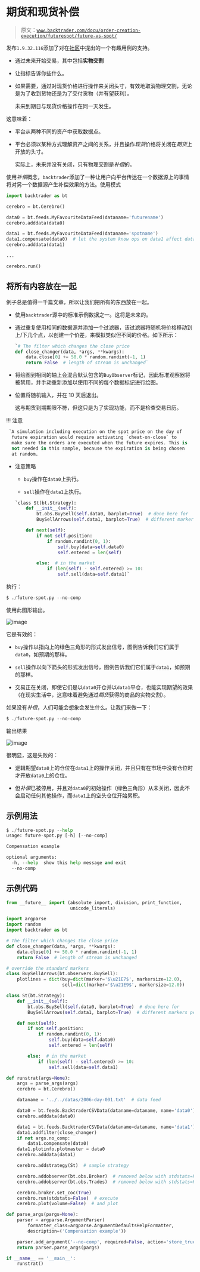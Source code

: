 # 期货和现货补偿

> 原文：[`www.backtrader.com/docu/order-creation-execution/futurespot/future-vs-spot/`](https://www.backtrader.com/docu/order-creation-execution/futurespot/future-vs-spot/)

发布`1.9.32.116`添加了对在[社区](https://community.backtrader.com/)中提出的一个有趣用例的支持。

+   通过未来开始交易，其中包括**实物交割**

+   让指标告诉你些什么。

+   如果需要，通过对现货价格进行操作来关闭头寸，有效地取消物理交割，无论是为了收到货物还是为了交付货物（并有望获利）。

    未来到期日与现货价格操作在同一天发生。

这意味着：

+   平台从两种不同的资产中获取数据点。

+   平台必须以某种方式理解资产之间的关系，并且操作*现货*价格将关闭在*期货*上开放的头寸。

    实际上，未来并没有关闭，只有物理交割是*补偿*的。

使用*补偿*概念，`backtrader`添加了一种让用户向平台传达在一个数据源上的事情将对另一个数据源产生补偿效果的方法。使用模式

```py
import backtrader as bt

cerebro = bt.Cerebro()

data0 = bt.feeds.MyFavouriteDataFeed(dataname='futurename')
cerebro.adddata(data0)

data1 = bt.feeds.MyFavouriteDataFeed(dataname='spotname')
data1.compensate(data0)  # let the system know ops on data1 affect data0
cerebro.adddata(data1)

...

cerebro.run()
```

## 将所有内容放在一起

例子总是值得一千篇文章，所以让我们把所有的东西放在一起。

+   使用`backtrader`源中的标准示例数据之一。这将是未来的。

+   通过重复使用相同的数据源并添加一个过滤器，该过滤器将随机将价格移动到上/下几个点，以创建一个价差，来模拟类似但不同的价格。如下所示：

    ```py
    `# The filter which changes the close price
    def close_changer(data, *args, **kwargs):
        data.close[0] += 50.0 * random.randint(-1, 1)
        return False  # length of stream is unchanged` 
    ```

+   将绘图到相同的轴上会混合默认包含的`BuyObserver`标记，因此标准观察器将被禁用，并手动重新添加以使用不同的每个数据标记进行绘图。

+   位置将随机输入，并在 10 天后退出。

    这与期货到期期限不符，但这只是为了实现功能，而不是检查交易日历。

!!! 注意

```py
 `A simulation including execution on the spot price on the day of
  future expiration would require activating `cheat-on-close` to
  make sure the orders are executed when the future expires. This is
  not needed in this sample, because the expiration is being chosen
  at random.
```

+   注意策略

    +   `buy`操作在`data0`上执行。

    +   `sell`操作在`data1`上执行。

    ```py
    `class St(bt.Strategy):
        def __init__(self):
            bt.obs.BuySell(self.data0, barplot=True)  # done here for
            BuySellArrows(self.data1, barplot=True)  # different markers per data

        def next(self):
            if not self.position:
                if random.randint(0, 1):
                    self.buy(data=self.data0)
                    self.entered = len(self)

            else:  # in the market
                if (len(self) - self.entered) >= 10:
                    self.sell(data=self.data1)` 
    ```

执行：

```py
$ ./future-spot.py --no-comp
```

使用此图形输出。

![image](img/a6204d4e6c557f947ffc6c19bf64c75b.png)

它是有效的：

+   `buy`操作以指向上的绿色三角形的形式发出信号，图例告诉我们它们属于`data0`，如预期的那样。

+   `sell`操作以向下箭头的形式发出信号，图例告诉我们它们属于`data1`，如预期的那样。

+   交易正在关闭，即使它们是以`data0`开仓并以`data1`平仓，也能实现期望的效果（在现实生活中，这意味着避免通过*期货*获得的商品的实物交割）。

如果没有*补偿*，人们可能会想象会发生什么。让我们来做一下：

```py
$ ./future-spot.py --no-comp
```

输出结果

![image](img/7c47768a70258cb8ad6b6954d6621046.png)

很明显，这是失败的：

+   逻辑期望`data0`上的仓位在`data1`上的操作关闭，并且只有在市场中没有仓位时才开放`data0`上的仓位。

+   但*补偿*已被停用，并且对`data0`的初始操作（绿色三角形）从未关闭，因此不会启动任何其他操作，而`data1`上的空头仓位开始累积。

## 示例用法

```py
$ ./future-spot.py --help
usage: future-spot.py [-h] [--no-comp]

Compensation example

optional arguments:
  -h, --help  show this help message and exit
  --no-comp
```

## 示例代码

```py
from __future__ import (absolute_import, division, print_function,
                        unicode_literals)

import argparse
import random
import backtrader as bt

# The filter which changes the close price
def close_changer(data, *args, **kwargs):
    data.close[0] += 50.0 * random.randint(-1, 1)
    return False  # length of stream is unchanged

# override the standard markers
class BuySellArrows(bt.observers.BuySell):
    plotlines = dict(buy=dict(marker='$\u21E7$', markersize=12.0),
                     sell=dict(marker='$\u21E9$', markersize=12.0))

class St(bt.Strategy):
    def __init__(self):
        bt.obs.BuySell(self.data0, barplot=True)  # done here for
        BuySellArrows(self.data1, barplot=True)  # different markers per data

    def next(self):
        if not self.position:
            if random.randint(0, 1):
                self.buy(data=self.data0)
                self.entered = len(self)

        else:  # in the market
            if (len(self) - self.entered) >= 10:
                self.sell(data=self.data1)

def runstrat(args=None):
    args = parse_args(args)
    cerebro = bt.Cerebro()

    dataname = '../../datas/2006-day-001.txt'  # data feed

    data0 = bt.feeds.BacktraderCSVData(dataname=dataname, name='data0')
    cerebro.adddata(data0)

    data1 = bt.feeds.BacktraderCSVData(dataname=dataname, name='data1')
    data1.addfilter(close_changer)
    if not args.no_comp:
        data1.compensate(data0)
    data1.plotinfo.plotmaster = data0
    cerebro.adddata(data1)

    cerebro.addstrategy(St)  # sample strategy

    cerebro.addobserver(bt.obs.Broker)  # removed below with stdstats=False
    cerebro.addobserver(bt.obs.Trades)  # removed below with stdstats=False

    cerebro.broker.set_coc(True)
    cerebro.run(stdstats=False)  # execute
    cerebro.plot(volume=False)  # and plot

def parse_args(pargs=None):
    parser = argparse.ArgumentParser(
        formatter_class=argparse.ArgumentDefaultsHelpFormatter,
        description=('Compensation example'))

    parser.add_argument('--no-comp', required=False, action='store_true')
    return parser.parse_args(pargs)

if __name__ == '__main__':
    runstrat()
```

